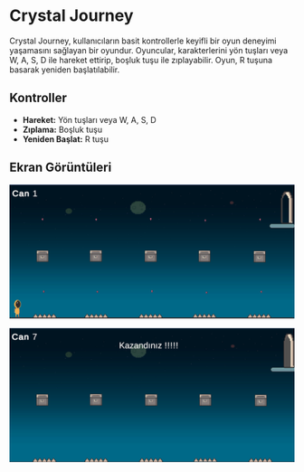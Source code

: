 # Crystal Journey

Crystal Journey, kullanıcıların basit kontrollerle keyifli bir oyun deneyimi yaşamasını sağlayan bir oyundur. Oyuncular, karakterlerini yön tuşları veya W, A, S, D ile hareket ettirip, boşluk tuşu ile zıplayabilir. Oyun, R tuşuna basarak yeniden başlatılabilir.

## Kontroller

- **Hareket:** Yön tuşları veya W, A, S, D
- **Zıplama:** Boşluk tuşu
- **Yeniden Başlat:** R tuşu

## Ekran Görüntüleri

![Ekran Görüntüsü 1](images/EkranGörüntüsü1.png)

![Ekran Görüntüsü 2](images/EkranGörüntüsü2.png)


